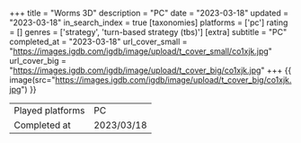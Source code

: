 +++
title = "Worms 3D"
description = "PC"
date = "2023-03-18"
updated = "2023-03-18"
in_search_index = true
[taxonomies]
platforms = ['pc']
rating = []
genres = ['strategy', 'turn-based strategy (tbs)']
[extra]
subtitle = "PC"
completed_at = "2023-03-18"
url_cover_small = "https://images.igdb.com/igdb/image/upload/t_cover_small/co1xjk.jpg"
url_cover_big = "https://images.igdb.com/igdb/image/upload/t_cover_big/co1xjk.jpg"
+++
{{ image(src="https://images.igdb.com/igdb/image/upload/t_cover_big/co1xjk.jpg") }}

|              |            |
| ------------ | ---------- |
| Played platforms    | PC |
| Completed at | 2023/03/18 |

